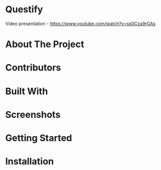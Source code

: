 # Questify
Video presentation - https://www.youtube.com/watch?v=ss0Cza9rGAs

# About The Project
# Contributors

# Built With
# Screenshots

# Getting Started
# Installation
